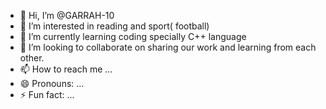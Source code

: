 - 👋 Hi, I’m @GARRAH-10
- 👀 I’m interested in reading and sport( football)
- 🌱 I’m currently learning coding specially C++ language
- 💞️ I’m looking to collaborate on sharing our work and learning from each other.
- 📫 How to reach me ...
- 😄 Pronouns: ...
- ⚡ Fun fact: ...

<!---
GARRAH-10/GARRAH-10 is a ✨ special ✨ repository because its `README.md` (this file) appears on your GitHub profile.
You can click the Preview link to take a look at your changes.
--->
